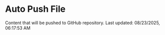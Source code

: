 # Auto Push File

Content that will be pushed to GitHub repository.
Last updated: 08/23/2025, 06:17:53 AM